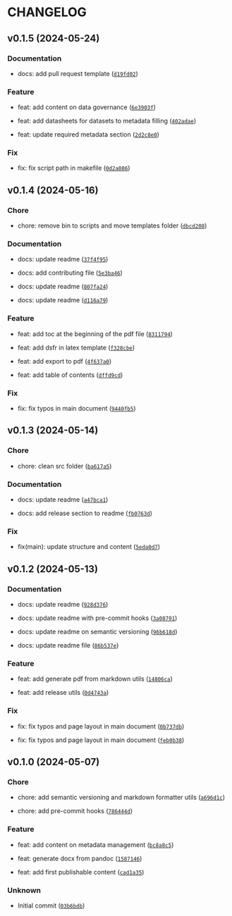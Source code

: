 # CHANGELOG



## v0.1.5 (2024-05-24)

### Documentation

* docs: add pull request template ([`d19fd02`](https://github.com/139bercy/data-economie-policies-and-use/commit/d19fd02686fc184dc429ca82534031bf2cf78a7b))

### Feature

* feat: add content on data governance ([`6e3903f`](https://github.com/139bercy/data-economie-policies-and-use/commit/6e3903fa4709c62dd150b551cc7503a0d8aef420))

* feat: add datasheets for datasets to metadata filling ([`402adae`](https://github.com/139bercy/data-economie-policies-and-use/commit/402adae1b750a41176bec130b65d6a57561e5b68))

* feat: update required metadata section ([`2d2c8e0`](https://github.com/139bercy/data-economie-policies-and-use/commit/2d2c8e08930c2cb5cbae4ae811e1f7df84f2706f))

### Fix

* fix: fix script path in makefile ([`0d2a086`](https://github.com/139bercy/data-economie-policies-and-use/commit/0d2a086dc77b12a0830a00521d7fb82876642522))


## v0.1.4 (2024-05-16)

### Chore

* chore: remove bin to scripts and move templates folder ([`dbcd208`](https://github.com/139bercy/data-economie-policies-and-use/commit/dbcd208c5b9b7bae95f55e3fd26b6c01f13b238d))

### Documentation

* docs: update readme ([`37f4f95`](https://github.com/139bercy/data-economie-policies-and-use/commit/37f4f95edf37c3ea6b85cb7ba48fba381de3ff9e))

* docs: add contributing file ([`5e3ba46`](https://github.com/139bercy/data-economie-policies-and-use/commit/5e3ba46c3b41d6f108d92ef3a4c5a14f43a597b4))

* docs: update readme ([`807fa24`](https://github.com/139bercy/data-economie-policies-and-use/commit/807fa24c1bae4559f506dad2b024deb640a42470))

* docs: update readme ([`d116a79`](https://github.com/139bercy/data-economie-policies-and-use/commit/d116a79317c097d92165022652ae37c14386f89c))

### Feature

* feat: add toc at the beginning of the pdf file ([`8311794`](https://github.com/139bercy/data-economie-policies-and-use/commit/8311794d554315d06e9b6c2af42dc7475e2aed2e))

* feat: add dsfr in latex template ([`f328cbe`](https://github.com/139bercy/data-economie-policies-and-use/commit/f328cbedfbcb5f0dc8f54e91e69cfdf66011e88f))

* feat: add export to pdf ([`4f637a0`](https://github.com/139bercy/data-economie-policies-and-use/commit/4f637a0ab26d538123324b20b5297de0b3eb1999))

* feat: add table of contents ([`dffd9cd`](https://github.com/139bercy/data-economie-policies-and-use/commit/dffd9cd2b5d42bd244f73ac2fdf4dcb5415557d9))

### Fix

* fix: fix typos in main document ([`9440fb5`](https://github.com/139bercy/data-economie-policies-and-use/commit/9440fb5d4abccc755b49aa95be29754eff687c96))


## v0.1.3 (2024-05-14)

### Chore

* chore: clean src folder ([`ba617a5`](https://github.com/139bercy/data-economie-policies-and-use/commit/ba617a5b0c7a1adc819d7a5559630d76156e1c0c))

### Documentation

* docs: update readme ([`a47bca1`](https://github.com/139bercy/data-economie-policies-and-use/commit/a47bca1432641370b29bca9e933d3c74ab6bb091))

* docs: add release section to readme ([`fb0763d`](https://github.com/139bercy/data-economie-policies-and-use/commit/fb0763d34e97886fcd0e31d05fe649f167149dce))

### Fix

* fix(main): update structure and content ([`5eda0d7`](https://github.com/139bercy/data-economie-policies-and-use/commit/5eda0d768f9632e532c27d9e4df527de5a68f326))


## v0.1.2 (2024-05-13)

### Documentation

* docs: update readme ([`928d376`](https://github.com/139bercy/data-economie-policies-and-use/commit/928d376cd4780b6e9b487b7e747af9b6d457f374))

* docs: update readme with pre-commit hooks ([`3a08791`](https://github.com/139bercy/data-economie-policies-and-use/commit/3a0879187eb0b09bf0034722af58e8d6f858fb29))

* docs: update readme on semantic versioning ([`96b618d`](https://github.com/139bercy/data-economie-policies-and-use/commit/96b618d05880bb8d0ad24d2afe10f1c1caf9d606))

* docs: update readme file ([`86b537e`](https://github.com/139bercy/data-economie-policies-and-use/commit/86b537ed97dafa122314a3cd82f0d05fe8df1b2f))

### Feature

* feat: add generate pdf from markdown utils ([`14806ca`](https://github.com/139bercy/data-economie-policies-and-use/commit/14806cae720ab346aa1ba76bf08b9c8f8c812c0e))

* feat: add release utils ([`0d4743a`](https://github.com/139bercy/data-economie-policies-and-use/commit/0d4743ae225b34707743673751780f59b1506586))

### Fix

* fix: fix typos and page layout in main document ([`0b737db`](https://github.com/139bercy/data-economie-policies-and-use/commit/0b737db1f4685ed46576f0635121d55ddd5101ef))

* fix: fix typos and page layout in main document ([`feb0b38`](https://github.com/139bercy/data-economie-policies-and-use/commit/feb0b384bb79a4d5d602f9247879ff6f8020bc69))


## v0.1.0 (2024-05-07)

### Chore

* chore: add semantic versioning and markdown formatter utils ([`a696d1c`](https://github.com/139bercy/data-economie-policies-and-use/commit/a696d1c0753ce6ad317ce0327db7fbfa0b02ec05))

* chore: add pre-commit hooks ([`786444d`](https://github.com/139bercy/data-economie-policies-and-use/commit/786444d58e9ca7a4c29107e0d278bf4cbac2a948))

### Feature

* feat: add content on metadata management ([`bc8a8c5`](https://github.com/139bercy/data-economie-policies-and-use/commit/bc8a8c5ff63fb7ee4136b15fceaa3520261c687b))

* feat: generate docx from pandoc ([`1587146`](https://github.com/139bercy/data-economie-policies-and-use/commit/1587146d2395264db82b01bfe0576a18c988b486))

* feat: add first publishable content ([`cad1a35`](https://github.com/139bercy/data-economie-policies-and-use/commit/cad1a350eabedb594ae62f00504efb6e5f9988fa))

### Unknown

* Initial commit ([`03b6bdb`](https://github.com/139bercy/data-economie-policies-and-use/commit/03b6bdb7e578486a352f22f836dca0f236808c17))
